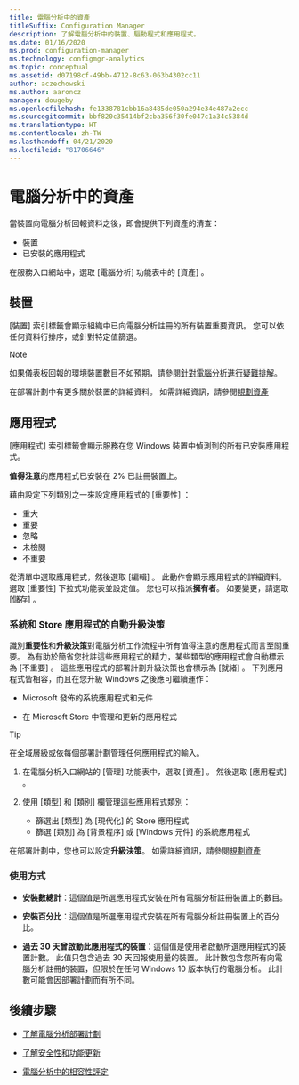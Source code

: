 ```yaml
---
title: 電腦分析中的資產
titleSuffix: Configuration Manager
description: 了解電腦分析中的裝置、驅動程式和應用程式。
ms.date: 01/16/2020
ms.prod: configuration-manager
ms.technology: configmgr-analytics
ms.topic: conceptual
ms.assetid: d07198cf-49bb-4712-8c63-063b4302cc11
author: aczechowski
ms.author: aaroncz
manager: dougeby
ms.openlocfilehash: fe1338781cbb16a8485de050a294e34e487a2ecc
ms.sourcegitcommit: bbf820c35414bf2cba356f30fe047c1a34c5384d
ms.translationtype: HT
ms.contentlocale: zh-TW
ms.lasthandoff: 04/21/2020
ms.locfileid: "81706646"
---
```

# <a name="assets-in-desktop-analytics"></a>電腦分析中的資產

當裝置向電腦分析回報資料之後，即會提供下列資產的清查：

- 裝置
- 已安裝的應用程式  

在服務入口網站中，選取 [電腦分析] 功能表中的 [資產]  。

## <a name="devices"></a>裝置

[裝置]  索引標籤會顯示組織中已向電腦分析註冊的所有裝置重要資訊。 您可以依任何資料行排序，或針對特定值篩選。

> [!NOTE]  
> 如果儀表板回報的環境裝置數目不如預期，請參閱[針對電腦分析進行疑難排解](troubleshooting.md)。  

在部署計劃中有更多關於裝置的詳細資料。 如需詳細資訊，請參閱[規劃資產](about-deployment-plans.md#plan-assets)

## <a name="apps"></a>應用程式

[應用程式]  索引標籤會顯示服務在您 Windows 裝置中偵測到的所有已安裝應用程式。

**值得注意**的應用程式已安裝在 2% 已註冊裝置上。

藉由設定下列類別之一來設定應用程式的 [重要性]  ：

- 重大
- 重要
- 忽略
- 未檢閱
- 不重要<!-- 3587232 -->

從清單中選取應用程式，然後選取 [編輯]  。 此動作會顯示應用程式的詳細資料。 選取 [重要性]  下拉式功能表並設定值。 您也可以指派**擁有者**。 如要變更，請選取 [儲存]  。

### <a name="automatic-upgrade-decision-of-system-and-store-apps"></a><a name="bkmk_plan-autoapp" /> 系統和 Store 應用程式的自動升級決策

<!-- 3587232 -->
識別**重要性**和**升級決策**對電腦分析工作流程中所有值得注意的應用程式而言至關重要。 為有助於簡省您批註這些應用程式的精力，某些類型的應用程式會自動標示為 [不重要]  。 這些應用程式的部署計劃升級決策也會標示為 [就緒]  。 下列應用程式皆相容，而且在您升級 Windows 之後應可繼續運作：

- Microsoft 發佈的系統應用程式和元件

- 在 Microsoft Store 中管理和更新的應用程式

> [!TIP]
> 在全域層級或依每個部署計劃管理任何應用程式的輸入。
>
> 1. 在電腦分析入口網站的 [管理]  功能表中，選取 [資產]  。 然後選取 [應用程式]  。
>
> 2. 使用 [類型]  和 [類別]  欄管理這些應用程式類別：
>
>    - 篩選出 [類型]  為 [現代化]  的 Store 應用程式
>    - 篩選 [類別]  為 [背景程序]  或 [Windows 元件]  的系統應用程式

在部署計劃中，您也可以設定**升級決策**。 如需詳細資訊，請參閱[規劃資產](about-deployment-plans.md#plan-assets)

### <a name="usage"></a>使用方式

<!-- 5533890 -->

- **安裝數總計**：這個值是所選應用程式安裝在所有電腦分析註冊裝置上的數目。

- **安裝百分比**：這個值是所選應用程式安裝在所有電腦分析註冊裝置上的百分比。

- **過去 30 天曾啟動此應用程式的裝置**：這個值是使用者啟動所選應用程式的裝置計數。 此值只包含過去 30 天回報使用量的裝置。 此計數包含您所有向電腦分析註冊的裝置，但限於在任何 Windows 10 版本執行的電腦分析。 此計數可能會因部署計劃而有所不同。

## <a name="next-steps"></a>後續步驟

- [了解電腦分析部署計劃](about-deployment-plans.md)  

- [了解安全性和功能更新](about-updates.md)  

- [電腦分析中的相容性評定](compat-assessment.md)  
